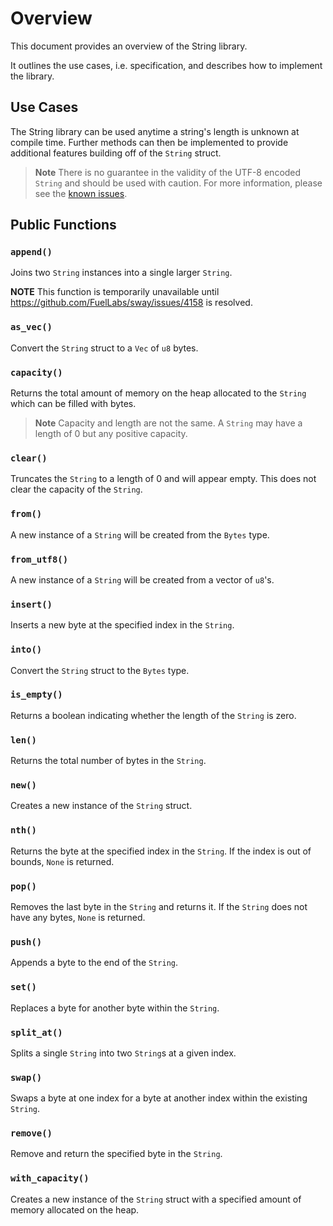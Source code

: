 # Overview

This document provides an overview of the String library.

It outlines the use cases, i.e. specification, and describes how to implement the library.

## Use Cases

The String library can be used anytime a string's length is unknown at compile time. Further methods can then be implemented to provide additional features building off of the `String` struct.

> **Note** There is no guarantee in the validity of the UTF-8 encoded `String` and should be used with caution. For more information, please see the [known issues](./README.md#known-issues).

## Public Functions

### `append()`

Joins two `String` instances into a single larger `String`. 

**NOTE** This function is temporarily unavailable until https://github.com/FuelLabs/sway/issues/4158 is resolved.

### `as_vec()`

Convert the `String` struct to a `Vec` of `u8` bytes. 

### `capacity()`

Returns the total amount of memory on the heap allocated to the `String` which can be filled with bytes. 

> **Note** Capacity and length are not the same. A `String` may have a length of 0 but any positive capacity.

### `clear()`

Truncates the `String` to a length of 0 and will appear empty. This does not clear the capacity of the `String`.

### `from()`

A new instance of a `String` will be created from the `Bytes` type.

### `from_utf8()`

A new instance of a `String` will be created from a vector of `u8`'s.

### `insert()`

Inserts a new byte at the specified index in the `String`. 

### `into()`

Convert the `String` struct to the `Bytes` type. 

### `is_empty()`

Returns a boolean indicating whether the length of the `String` is zero.

### `len()`

Returns the total number of bytes in the `String`. 

### `new()`

Creates a new instance of the `String` struct.

### `nth()`

Returns the byte at the specified index in the `String`. If the index is out of bounds, `None` is returned.

### `pop()`

Removes the last byte in the `String` and returns it. If the `String` does not have any bytes, `None` is returned. 

### `push()`

Appends a byte to the end of the `String`.

### `set()`

Replaces a byte for another byte within the `String`.

### `split_at()`

Splits a single `String` into two `String`s at a given index.

### `swap()`

Swaps a byte at one index for a byte at another index within the existing `String`.

### `remove()`

Remove and return the specified byte in the `String`. 

### `with_capacity()`

Creates a new instance of the `String` struct with a specified amount of memory allocated on the heap.
